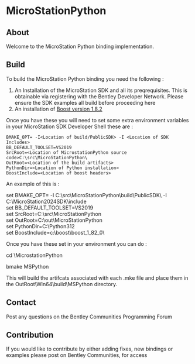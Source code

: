 # MicroStationPython
## About

Welcome to the MicroStation Python binding implementation.

## Build
To build the MicroStation Python binding you need the following :
  1. An Installation of the MicroStation SDK and all its preqrequisites. This is obtainable via registering with the Bentley Developer Network. Please ensure the SDK examples all build before proceeding here
  2. An installation of [Boost version 1.8.2](https://www.boost.org/users/history/version_1_82_0.html)

Once you have these you will need to set some extra environment variables in your MicroStation SDK Developer Shell these are :

    BMAKE_OPT= -I<Location of build/PublicSDK> -I <Location of SDK Includes>
    BB_DEFAULT_TOOLSET=VS2019
    SrcRoot=<Location of MicrostationPython source code>C:\src\MicroStationPython\
    OutRoot=<Location of the build artifacts>
    PythonDir=<Location of Python installation>
    BoostInclude=<Location of boost headers>

An example of this is :

  set BMAKE_OPT= -I C:\src\MicroStationPython\build\PublicSDK\ -I C:\MicroStation2024SDK\include\
  set BB_DEFAULT_TOOLSET=VS2019  
  set SrcRoot=C:\src\MicroStationPython\
  set OutRoot=C:\out\MicroStationPython\
  set PythonDir=C:\Python312\
  set BoostInclude=c:\boost\boost_1_82_0\

Once you have these set in your environment you can do :

   cd \MicrostationPython

   bmake MSPython

This will build the artifcats associated with each .mke file and place them in the OutRoot\Win64\build\MSPython directory.

## Contact

Post any questions on the Bentley Communities Programming Forum

## Contribution

If you would like to contribute by either adding fixes, new bindings or examples please post on Bentley Communities, for access
